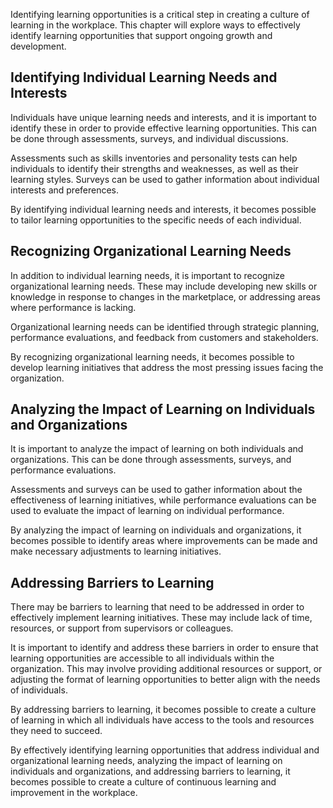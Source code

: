 
Identifying learning opportunities is a critical step in creating a culture of learning in the workplace. This chapter will explore ways to effectively identify learning opportunities that support ongoing growth and development.

Identifying Individual Learning Needs and Interests
---------------------------------------------------

Individuals have unique learning needs and interests, and it is important to identify these in order to provide effective learning opportunities. This can be done through assessments, surveys, and individual discussions.

Assessments such as skills inventories and personality tests can help individuals to identify their strengths and weaknesses, as well as their learning styles. Surveys can be used to gather information about individual interests and preferences.

By identifying individual learning needs and interests, it becomes possible to tailor learning opportunities to the specific needs of each individual.

Recognizing Organizational Learning Needs
-----------------------------------------

In addition to individual learning needs, it is important to recognize organizational learning needs. These may include developing new skills or knowledge in response to changes in the marketplace, or addressing areas where performance is lacking.

Organizational learning needs can be identified through strategic planning, performance evaluations, and feedback from customers and stakeholders.

By recognizing organizational learning needs, it becomes possible to develop learning initiatives that address the most pressing issues facing the organization.

Analyzing the Impact of Learning on Individuals and Organizations
-----------------------------------------------------------------

It is important to analyze the impact of learning on both individuals and organizations. This can be done through assessments, surveys, and performance evaluations.

Assessments and surveys can be used to gather information about the effectiveness of learning initiatives, while performance evaluations can be used to evaluate the impact of learning on individual performance.

By analyzing the impact of learning on individuals and organizations, it becomes possible to identify areas where improvements can be made and make necessary adjustments to learning initiatives.

Addressing Barriers to Learning
-------------------------------

There may be barriers to learning that need to be addressed in order to effectively implement learning initiatives. These may include lack of time, resources, or support from supervisors or colleagues.

It is important to identify and address these barriers in order to ensure that learning opportunities are accessible to all individuals within the organization. This may involve providing additional resources or support, or adjusting the format of learning opportunities to better align with the needs of individuals.

By addressing barriers to learning, it becomes possible to create a culture of learning in which all individuals have access to the tools and resources they need to succeed.

By effectively identifying learning opportunities that address individual and organizational learning needs, analyzing the impact of learning on individuals and organizations, and addressing barriers to learning, it becomes possible to create a culture of continuous learning and improvement in the workplace.
